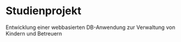 # Studienprojekt
Entwicklung einer webbasierten DB-Anwendung zur Verwaltung von Kindern und Betreuern

